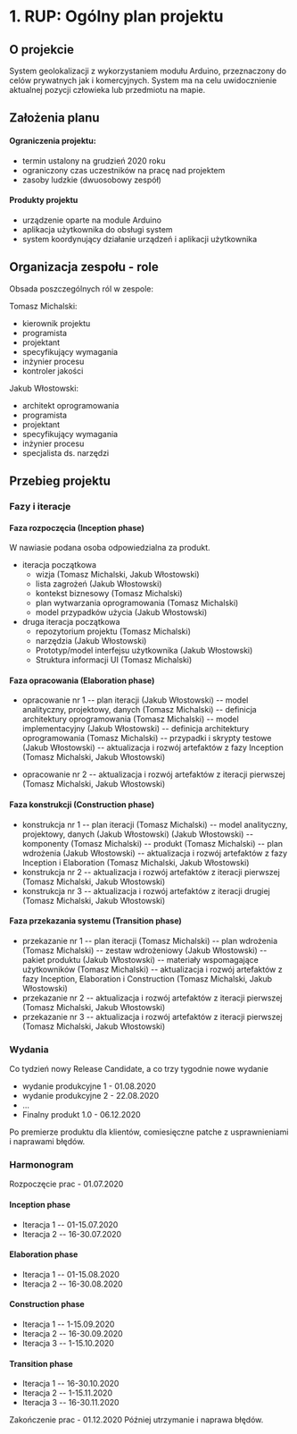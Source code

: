 # 1. RUP: Ogólny plan projektu

## O projekcie

System geolokalizacji z wykorzystaniem modułu Arduino, przeznaczony do celów prywatnych jak i komercyjnych. System ma na celu uwidocznienie aktualnej pozycji człowieka lub przedmiotu na mapie.

## Założenia planu

#### Ograniczenia projektu: 
- termin ustalony na grudzień 2020 roku
- ograniczony czas uczestników na pracę nad projektem
- zasoby ludzkie (dwuosobowy zespół)
#### Produkty projektu
- urządzenie oparte na module Arduino
- aplikacja użytkownika do obsługi system
- system koordynujący działanie urządzeń i aplikacji użytkownika

## Organizacja zespołu - role

Obsada poszczególnych ról w zespole:

Tomasz Michalski:
- kierownik projektu
- programista
- projektant
- specyfikujący wymagania
- inżynier procesu
- kontroler jakości

Jakub Włostowski:
- architekt oprogramowania
- programista
- projektant
- specyfikujący wymagania
- inżynier procesu
- specjalista ds. narzędzi 

## Przebieg projektu
### Fazy i iteracje
#### Faza rozpoczęcia (Inception phase)
W nawiasie podana osoba odpowiedzialna za produkt.

- iteracja początkowa
	- wizja (Tomasz Michalski, Jakub Włostowski)
	- lista zagrożeń (Jakub Włostowski)
	 - kontekst biznesowy (Tomasz Michalski)
	 - plan wytwarzania oprogramowania (Tomasz Michalski)
	 - model przypadków użycia (Jakub Włostowski)
- druga iteracja początkowa
	- repozytorium projektu (Tomasz Michalski)
	 - narzędzia (Jakub Włostowski)
	- Prototyp/model interfejsu użytkownika (Jakub Włostowski)
	- Struktura informacji UI (Tomasz Michalski)
#### Faza opracowania (Elaboration phase)
- opracowanie nr 1
 -- plan iteracji (Jakub Włostowski)
  -- model analityczny, projektowy, danych (Tomasz Michalski)
 -- definicja architektury oprogramowania (Tomasz Michalski)
  -- model implementacyjny  (Jakub Włostowski)
  -- definicja architektury oprogramowania (Tomasz Michalski)
    -- przypadki i skrypty testowe (Jakub Włostowski)
 -- aktualizacja i rozwój artefaktów z fazy Inception (Tomasz Michalski, Jakub Włostowski)

- opracowanie nr 2
 -- aktualizacja i rozwój artefaktów z iteracji pierwszej (Tomasz Michalski, Jakub Włostowski)


#### Faza konstrukcji (Construction phase)
- konstrukcja nr 1
 -- plan iteracji (Tomasz Michalski)
  -- model analityczny, projektowy, danych (Jakub Włostowski)
 (Jakub Włostowski)
 -- komponenty (Tomasz Michalski)
 -- produkt (Tomasz Michalski)
 -- plan wdrożenia (Jakub Włostowski)
-- aktualizacja i rozwój artefaktów z fazy Inception i Elaboration (Tomasz Michalski, Jakub Włostowski)
- konstrukcja nr 2
 -- aktualizacja i rozwój artefaktów z iteracji pierwszej (Tomasz Michalski, Jakub Włostowski)
- konstrukcja nr 3
-- aktualizacja i rozwój artefaktów z iteracji drugiej (Tomasz Michalski, Jakub Włostowski)

#### Faza przekazania systemu (Transition phase)
- przekazanie nr 1
 -- plan iteracji
 (Tomasz Michalski)
 -- plan wdrożenia (Tomasz Michalski)
 -- zestaw wdrożeniowy (Jakub Włostowski)
 -- pakiet produktu (Jakub Włostowski)
 -- materiały wspomagające użytkowników (Tomasz Michalski)
 -- aktualizacja i rozwój artefaktów z fazy Inception, Elaboration i Construction (Tomasz Michalski, Jakub Włostowski)
- przekazanie nr 2
 -- aktualizacja i rozwój artefaktów z iteracji pierwszej (Tomasz Michalski, Jakub Włostowski)
- przekazanie nr 3
 -- aktualizacja i rozwój artefaktów z iteracji pierwszej (Tomasz Michalski, Jakub Włostowski)
### Wydania
 Co tydzień nowy Release Candidate, a co trzy tygodnie nowe  wydanie 
 - wydanie produkcyjne 1 - 01.08.2020
- wydanie produkcyjne 2 - 22.08.2020
- ...
- Finalny produkt 1.0 - 06.12.2020

Po premierze produktu dla klientów, comiesięczne patche z usprawnieniami i naprawami błędów.
 
### Harmonogram
Rozpoczęcie prac - 01.07.2020
#### Inception phase 
- Iteracja 1 -- 01-15.07.2020
- Iteracja 2 -- 16-30.07.2020
#### Elaboration phase
- Iteracja 1 -- 01-15.08.2020
- Iteracja 2 -- 16-30.08.2020
#### Construction phase
- Iteracja 1 -- 1-15.09.2020
- Iteracja 2 -- 16-30.09.2020
- Iteracja 3 -- 1-15.10.2020
#### Transition phase
- Iteracja 1 -- 16-30.10.2020
- Iteracja 2 -- 1-15.11.2020
- Iteracja 3 -- 16-30.11.2020

Zakończenie prac - 01.12.2020
Później utrzymanie i naprawa błędów.
<!--stackedit_data:
eyJoaXN0b3J5IjpbMzA3MzcwNjEsLTQxMTYwNjA2MiwxNTc4MT
Q2NzgxLDE3NDA1MDU0MywtMTc1MTYyMzc1MywxMDI1Mzc2ODU1
LC02NDUzMTUxNzYsMTgxNjE3ODIwNSwtMTgwMDg5MTIwMCwxMz
MzMjg1MzUxLDE0MTA1ODc3MjQsMTk3MjAyMDcwNiwxMjY0ODY5
ODQsLTEwNDA2NzM4OTcsLTIwMzY3NTA1NjYsLTIzMDA0MDYwNC
wtMTkwMTI4MzUyMSw0MDg3MzU4NTQsLTEyMDE5MDI2NjEsLTEw
NDU1NDQxNjddfQ==
-->